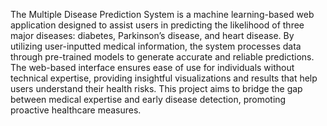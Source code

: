 The Multiple Disease Prediction System is a machine learning-based web application designed to assist users in predicting the likelihood of three major diseases: diabetes, Parkinson’s disease, and heart disease. By utilizing user-inputted medical information, the system processes data through pre-trained models to generate accurate and reliable predictions. The web-based interface ensures ease of use for individuals without technical expertise, providing insightful visualizations and results that help users understand their health risks. This project aims to bridge the gap between medical expertise and early disease detection, promoting proactive healthcare measures.
